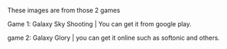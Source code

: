 These images are from those 2 games

Game 1: Galaxy Sky Shooting | You can get it from google play.

game 2: Galaxy Glory | you can get it online such as softonic and others.
